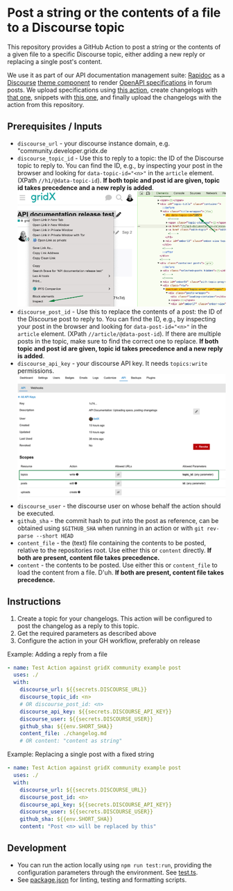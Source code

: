 # Post a string or the contents of a file to a Discourse topic

This repository provides a GitHub Action to post a string or the contents of a
given file to a specific Discourse topic, either adding a new reply or replacing a single post's content.

We use it as part of our API documentation management suite:
[Rapidoc](https://rapidocweb.com/) as a [Discourse](https://discourse.org/)
[theme component](https://github.com/wwerner/discourse-rapidoc-theme-component)
to render [OpenAPI specifications](https://swagger.io/specification/) in forum
posts. We upload specifications using
[this action](https://github.com/grid-x/api-spec-to-discourse-action), create
changelogs with [that one](https://github.com/alexeytokar), snippets with
[this one](https://github.com/grid-x/api-spec-snippets-generator-action), and
finally upload the changelogs with the action from this repository.

## Prerequisites / Inputs

- `discourse_url` - your discourse instance domain, e.g.
  "community.developer.gridx.de
- `discourse_topic_id` - Use this to reply to a topic: the ID of the Discourse topic to reply to. You can find
  the ID, e.g., by inspecting your post in the browser and looking for
  `data-topic-id="<n>"` in the `article` element. (XPath `//h1/@data-topic-id`). **If both topic and post id are given, topic id takes precedence and a new reply is added**.
  ![Discourse Topic ID](doc-topic-id.png)
- `discourse_post_id` - Use this to replace the contents of a post: the ID of the Discourse post to reply to. You can find
  the ID, e.g., by inspecting your post in the browser and looking for
  `data-post-id="<n>"` in the `article` element. (XPath `//article/@data-post-id`). If there are multiple posts in the topic, make sure to find the correct one to replace. **If both topic and post id are given, topic id takes precedence and a new reply is added**.
- `discourse_api_key` - your discourse API key. It needs `topics:write`
  permissions. ![Discourse API Key](doc-discourse-api-key.png)
- `discourse_user` - the discourse user on whose behalf the action should be
  executed.
- `github_sha` - the commit hash to put into the post as reference, can be
  obtained using `$GITHUB_SHA` when running in an action or with
  `git rev-parse --short HEAD`
- `content_file` - the (text) file containing the contents to be posted,
  relative to the repositories root. Use either this or `content` directly. **If both are present, content file takes precedence.**
- `content` - the contents to be posted. Use either this or `content_file` to
  load the content from a file. D'uh. **If both are present, content file takes precedence.**

## Instructions

1. Create a topic for your changelogs. This action will be configured to post
   the changelog as a reply to this topic.
1. Get the required parameters as described above
1. Configure the action in your GH workflow, preferably on release

Example: Adding a reply from a file

```yaml
- name: Test Action against gridX community example post
  uses: ./
  with:
    discourse_url: ${{secrets.DISCOURSE_URL}}
    discourse_topic_id: <n>
    # OR discourse_post_id: <n>
    discourse_api_key: ${{secrets.DISCOURSE_API_KEY}}
    discourse_user: ${{secrets.DISCOURSE_USER}}
    github_sha: ${{env.SHORT_SHA}}
    content_file: ./changelog.md
    # OR content: "content as string"
```

Example: Replacing a single post with a fixed string

```yaml
- name: Test Action against gridX community example post
  uses: ./
  with:
    discourse_url: ${{secrets.DISCOURSE_URL}}
    discourse_post_id: <n>
    discourse_api_key: ${{secrets.DISCOURSE_API_KEY}}
    discourse_user: ${{secrets.DISCOURSE_USER}}
    github_sha: ${{env.SHORT_SHA}}
    content: "Post <n> will be replaced by this"
```

## Development

- You can run the action locally using `npm run test:run`, providing the
  configuration parameters through the environment. See
  [test.ts](./src/test.ts).
- See [package.json](./package.json) for linting, testing and formatting
  scripts.
